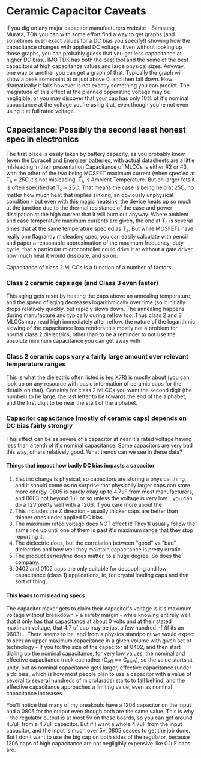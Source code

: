 # Ceramic Capacitor Caveats
If you dig on any major capacitor manufacturers website - Samsung, Murata, TDK you can with some effort find a way to get graphs (and sometimes even exact values for a DC bias you specify!) showing how the capacitance changes with applied DC voltage. Even without looking up those graphs, you can probably guess that you get less capacitance at higher DC bias.. IMO TDK has both the best tool and the some of the best capacitors at high capacitance values and large physical sizes. Anyway, one way or another you can get a graph of that. Typically the graph will show a peak somepoint at or just above 0, and then fall down. How dramatically it falls however is not exactly something you can predict. The magnitude of this effect at the planned opperating voltage may be negligible, or you may discover that your cap has only 10% of it's nominal capacitance at the voltage you're using it at, even though you're not even using it at full rated voltage.

## Capacitance: Possibly the second least honest spec in electronics
The first place is easily taken by battery capacity, as you probably knew (even the Duracell and Energizer batteries, with actual datasheets are a little misleading in their presentation  Capacitance of MLCCs is either #2 or #3, with the other of the two being MOSFET maximum current (when spec'ed at T<sub>a</sub> = 25C it's not misleading, T<sub>a</sub> is Ambient Temperature. But on larger fets it is often specified at T<sub>c</sub> = 25C. That means the case is being held at 25C, no matter how much heat that implies sinking, an obviously unphysical condition - but even with this magic heatsink, the device heats up so much at the junction due to the thermal resistance of the case and power dissipation at the high current that it will burn out anyway. Where ambient and case temperature maximum currents are given, the one  at T<sub>c</sub> is several times that at the same temperature spec'ed as T<sub>a</sub>. But while MOSFETs have really one flagrantly misleading spec, you can easily calculate with pencil and paper a reasonable approximation of the maximum frequency, duty cycle, that a particular microcontroller could drive it at without a gate driver, how much heat it would dissipate, and so on. 

Capacitance of class 2 MLCCs is a function of a number of factors:
### Class 2 ceramic caps age (and Class 3 even faster)
This aging gets reset by heating the caps above an annealing temperature, and the speed of aging decreases logarithmically over time (so it initially drops relatively quickly, but rapidly slows down. The annealing happens during manufacture and typically during reflow too. Thus class 2 and 3 MLCCs may read high immediately after reflow. the nature of the logarithmic slowing of the capacitance loss renders this mostly not a problem for normal class 2 dielectrics, other than to be a reminder to not use the absolute minimum capacitance you can get away with

### Class 2 ceramic caps vary a fairly large amount over relevant temperature ranges
This is what the dielectric often listed is (eg X7R) is mostly about (you can look up on any resource with basic information of ceramic caps for the details on that). Certainly for class 2 MLCCs you want the second digit (the number) to be large, the last letter to be towards the end of the alphabet, and the first digit to be near the start of the alphabet. 

### Capacitor capacitance (mostly of ceramic caps) depends on DC bias fairly strongly
This effect can be as severe of a capacitor at near it's rated voltage having less than a tenth of it's nominal capacitance. Some capacitors are very bad this way, others relatively good.  What trends can we see in these data? 

#### Things that impact how badly DC bias impacts a capacitor
1. Electric charge is physical, so capacitors are storing a physical thing, and it should come as no surprise that physically larger caps can store more energy. 0805 is barely okay up to 4.7uF from most manufacturers, and 0603 not beyond 1uF or so unless the voltage is very low. , you can do a 12V pretty well with a 1206. If you care more about the 
2. This includes the Z direction - usually thicker caps are better than thinner ones under applied DC bias
3. The maximum rated voltage does NOT effect it! They'll usually follow the same line up until one of them is past it's maximum range that they stop reporting it.
4. The dielectric does, but the correlation between "good" vs "bad" dielectrics and how well they maintain capacitance is pretty erratic.
5. The product series/line does matter, to a huge degree. So does the company.
6. 0402 and 0102 caps are only suitable for decoupling and low capacitance (class 1) applications, ie, for crystal loading caps and that sort of thing..

#### This leads to misleading specs
The capacitor maker gets to claim their capacitor's voltage is it's maximum voltage without breakdown + a safety margin - while knowing entirely well that it only has that capacitance at about 0 volts and at their stated maximum voltage, that 4.7 uf cap may be just a few hundred nf (if its an 0603)... There seems to be, and from a physics standpoint we would expect to see) an upper maximum capacitance in a given volume with given set of technology - If you fix the size of the capacitor at 0402, and then start dialing up the nominal capacitance, for very low values, the nominal and effective capacitance track eachother (C<sub>eff</sub> == C<sub>nom</sub>), so the value starts at unity, but as nominal capacitance gets larger, effective capacitance (under a dc bias, which is how most people plan to use a capacitor with a value of several to several hundreds of microfarads) starts to fall behind, and the effective capacitance approaches a limiting value, even as nominal capacitance increases. 

You'll notice that many of my breakouts have a 1206 capacitor on the input and a 0805 for the output even though both are the same value. This is why - the regulator output is at most 5v on those boards, so you can get around 4.7uF from a 4.7uF capacitor. But if I want a whole 4.7uF from the input capacitor, and the input is much over 5v, 0805 ceases to get the job done. But I don't want to use the big cap on both sides of the regulator, because 1206 caps of high capacitance are not negligibly expensive like 0.1uF caps are. 

